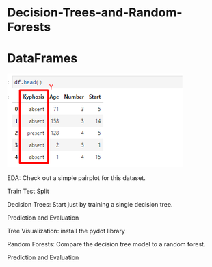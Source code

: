 # Decision-Trees-and-Random-Forests

# DataFrames

![1-Logo](Images/tree-kyphosis.png)

EDA: Check out a simple pairplot for this dataset.

Train Test Split

Decision Trees: Start just by training a single decision tree.

Prediction and Evaluation

Tree Visualization: install the pydot library

Random Forests: Compare the decision tree model to a random forest.

Prediction and Evaluation
